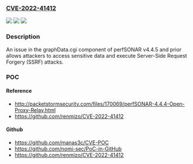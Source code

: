 ### [CVE-2022-41412](https://cve.mitre.org/cgi-bin/cvename.cgi?name=CVE-2022-41412)
![](https://img.shields.io/static/v1?label=Product&message=n%2Fa&color=blue)
![](https://img.shields.io/static/v1?label=Version&message=n%2Fa&color=blue)
![](https://img.shields.io/static/v1?label=Vulnerability&message=n%2Fa&color=brighgreen)

### Description

An issue in the graphData.cgi component of perfSONAR v4.4.5 and prior allows attackers to access sensitive data and execute Server-Side Request Forgery (SSRF) attacks.

### POC

#### Reference
- http://packetstormsecurity.com/files/170069/perfSONAR-4.4.4-Open-Proxy-Relay.html
- https://github.com/renmizo/CVE-2022-41412

#### Github
- https://github.com/manas3c/CVE-POC
- https://github.com/nomi-sec/PoC-in-GitHub
- https://github.com/renmizo/CVE-2022-41412

